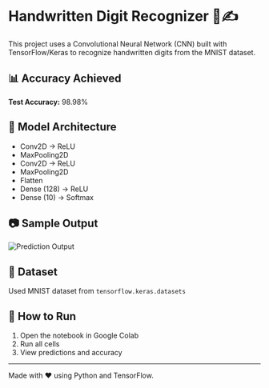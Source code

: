# Handwritten Digit Recognizer 🧠✍️

This project uses a Convolutional Neural Network (CNN) built with TensorFlow/Keras to recognize handwritten digits from the MNIST dataset.

## 📊 Accuracy Achieved
**Test Accuracy:** 98.98%

## 🧠 Model Architecture
- Conv2D → ReLU
- MaxPooling2D
- Conv2D → ReLU
- MaxPooling2D
- Flatten
- Dense (128) → ReLU
- Dense (10) → Softmax

## 📷 Sample Output
![Prediction Output](output.png)

## 📁 Dataset
Used MNIST dataset from `tensorflow.keras.datasets`

## 🚀 How to Run
1. Open the notebook in Google Colab
2. Run all cells
3. View predictions and accuracy

---

Made with ❤️ using Python and TensorFlow.
